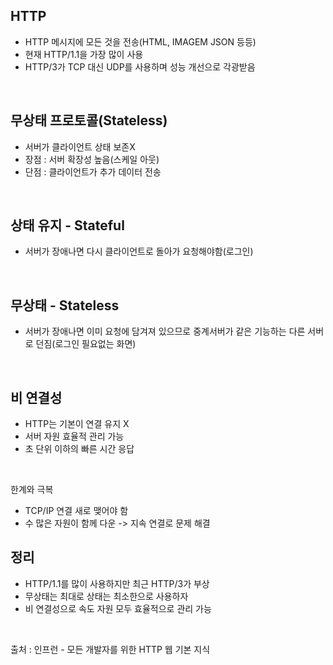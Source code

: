## HTTP
* HTTP 메시지에 모든 것을 전송(HTML, IMAGEM JSON 등등)
* 현재 HTTP/1.1을 가장 많이 사용  
* HTTP/3가 TCP 대신 UDP를 사용하며 성능 개선으로 각광받음

</br>

## 무상태 프로토콜(Stateless)
* 서버가 클라이언트 상태 보존X
* 장점 : 서버 확장성 높음(스케일 아웃)
* 단점 : 클라이언트가 추가 데이터 전송

</br>

## 상태 유지 - Stateful
* 서버가 장애나면 다시 클라이언트로 돌아가 요청해야함(로그인)

</br>

## 무상태 - Stateless
* 서버가 장애나면 이미 요청에 담겨져 있으므로 중계서버가 같은 기능하는 다른 서버로 던짐(로그인 필요없는 화면)  

</br>

## 비 연결성
* HTTP는 기본이 연결 유지 X
* 서버 자원 효율적 관리 가능
* 초 단위 이하의 빠른 시간 응답  

</br>

한계와 극복  
* TCP/IP 연결 새로 맺어야 함
* 수 많은 자원이 함께 다운
-> 지속 연결로 문제 해결

## 정리
* HTTP/1.1를 많이 사용하지만 최근 HTTP/3가 부상
* 무상태는 최대로 상태는 최소한으로 사용하자
* 비 연결성으로 속도 자원 모두 효율적으로 관리 가능

</br>

출처 : 인프런 - 모든 개발자를 위한 HTTP 웹 기본 지식
